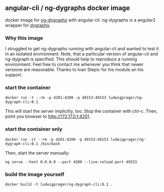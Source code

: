 ## angular-cli / ng-dygraphs docker image
docker image for [ng-dygraphs](https://www.npmjs.com/package/ng-dygraphs) with angular-cli.
ng-dygraphs is a angular2 wrapper for [dygraphs](http://http://dygraphs.com).

### Why this image
I struggled to get ng-dygraphs running with angular-cli and wanted to test it in an isolated environment.
Note, that a particular version of angular-cli and ng-dygraph is specified. This should help to reproduce a running environment. Feel free to contact me whenever you think that newer versione are reasonable.
Thanks to Ivan Stepic for his module an his support.

### start the container

```
docker run -t --rm -p 4201:4200 -p 49153:49153 ludwigprager/ng-dygraph-cli:0.1
```

This will start the server implicitly, too.
Stop the container with ctrl-c.
Then, point you browser to http://172.17.0.1:4201.


### start the container only

```
docker run -it --rm -p 4201:4200 -p 49153:49153 ludwigprager/ng-dygraph-cli:0.1 /bin/bash
```

Then, start the server manually:

```
ng serve --host 0.0.0.0 --port 4200 --live-reload-port 49153
```

### build the image yourself

```
docker build -t ludwigprager/ng-dygraph-cli:0.1 .
```
